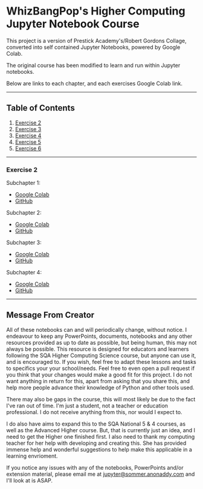 # WhizBangPop's Higher Computing Jupyter Notebook Course
This project is a version of Prestick Academy's/Robert Gordons Collage, converted into self contained Jupyter Notebooks, powered by Google Colab.

The original course has been modified to learn and run within Jupyter notebooks.

Below are links to each chapter, and each exercises Google Colab link.

---

## Table of Contents
1. [Exercise 2](#exercise-2)
2. [Exercise 3](#exercise-3)
3. [Exercise 4](#exercise-4)
4. [Exercise 5](#exercise-5)
5. [Exercise 6](#exercise-6)

---

### Exercise 2

Subchapter 1:
* [Google Colab](https://colab.research.google.com/github/whizbangpop/higher-computing-notebooks/ex2/2.1.ipynb)
* [GitHub](https://github.com/whizbangpop/higher-computing-notebooks/blob/main/Ex2/2.1.ipynb)

Subchapter 2:
* [Google Colab](https://colab.research.google.com/github/whizbangpop/higher-computing-notebooks/ex2/2.2.ipynb)
* [GitHub](https://github.com/whizbangpop/higher-computing-notebooks/blob/main/Ex2/2.2.ipynb)

Subchapter 3:
* [Google Colab](https://colab.research.google.com/github/whizbangpop/higher-computing-notebooks/ex2/2.3.ipynb)
* [GitHub](https://github.com/whizbangpop/higher-computing-notebooks/blob/main/Ex2/2.3.ipynb)

Subchapter 4:
* [Google Colab](https://colab.research.google.com/github/whizbangpop/higher-computing-notebooks/ex2/2.4.ipynb)
* [GitHub](https://github.com/whizbangpop/higher-computing-notebooks/blob/main/Ex2/2.4.ipynb)

---

## Message From Creator
All of these notebooks can and will periodically change, without notice. I endeavour to keep any PowerPoints, documents, notebooks and any other resources provided as up to date as possible, but being human, this may not always be possible.
This resource is designed for educators and learners following the SQA Higher Computing Science course, but anyone can use it, and is encouraged to.
If you wish, feel free to adapt these lessons and tasks to specifics your your school/needs. Feel free to even open a pull request if you think that your changes would make a good fit for this project.
I do not want anything in return for this, apart from asking that you share this, and help more people advance their knowledge of Python and other tools used.

There may also be gaps in the course, this will most likely be due to the fact I've ran out of time. I'm just a student, not a teacher or education professional. I do not receive anything from this, nor would I expect to.

I do also have aims to expand this to the SQA National 5 & 4 courses, as well as the Advanced Higher course. But, that is currently just an idea, and I need to get the Higher one finished first. I also need to thank my computing teacher for her help with developing and creating this. She has provided immense help and wonderful suggestions to help make this applicable in a learning envrioment.

If you notice any issues with any of the notebooks, PowerPoints and/or extension material, please email me at [jupyter@sommer.anonaddy.com](mailto:jupyter@sommer.anonaddy.com) and I'll look at is ASAP.
